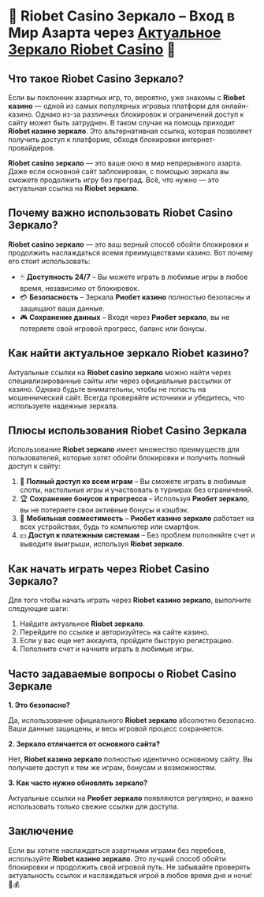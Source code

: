 # 🎰 Riobet Casino Зеркало – Вход в Мир Азарта через [Актуальное Зеркало Riobet Casino](https://tracker.rioaffi.com/link?btag=1027246_346134) 🎰

## Что такое Riobet Casino Зеркало?

Если вы поклонник азартных игр, то, вероятно, уже знакомы с **Riobet казино** — одной из самых популярных игровых платформ для онлайн-казино. Однако из-за различных блокировок и ограничений доступ к сайту может быть затруднен. В таком случае на помощь приходит **Riobet казино зеркало**. Это альтернативная ссылка, которая позволяет получить доступ к платформе, обходя блокировки интернет-провайдеров.

**Riobet casino зеркало** — это ваше окно в мир непрерывного азарта. Даже если основной сайт заблокирован, с помощью зеркала вы сможете продолжить игру без преград. Всё, что нужно — это актуальная ссылка на **Riobet зеркало**.

## Почему важно использовать Riobet Casino Зеркало?

**Riobet casino зеркало** — это ваш верный способ обойти блокировки и продолжить наслаждаться всеми преимуществами казино. Вот почему его стоит использовать:

- 🃏 **Доступность 24/7** – Вы можете играть в любимые игры в любое время, независимо от блокировок.
- 💳 **Безопасность** – Зеркала **Риобет казино** полностью безопасны и защищают ваши данные.
- 🎮 **Сохранение данных** – Входя через **Риобет зеркало**, вы не потеряете свой игровой прогресс, баланс или бонусы.

## Как найти актуальное зеркало Riobet казино?

Актуальные ссылки на **Riobet casino зеркало** можно найти через специализированные сайты или через официальные рассылки от казино. Однако будьте внимательны, чтобы не попасть на мошеннический сайт. Всегда проверяйте источники и убедитесь, что используете надежные зеркала. 

## Плюсы использования Riobet Casino Зеркала

Использование **Riobet зеркало** имеет множество преимуществ для пользователей, которые хотят обойти блокировки и получить полный доступ к сайту:

1. 🎰 **Полный доступ ко всем играм** – Вы сможете играть в любимые слоты, настольные игры и участвовать в турнирах без ограничений.
2. 🏆 **Сохранение бонусов и прогресса** – Используя **Риобет зеркало**, вы не потеряете свои активные бонусы и кэшбэк.
3. 📱 **Мобильная совместимость** – **Риобет казино зеркало** работает на всех устройствах, будь то компьютер или смартфон.
4. 💵 **Доступ к платежным системам** – Без проблем пополняйте счет и выводите выигрыши, используя **Riobet зеркало**.

## Как начать играть через Riobet Casino Зеркало?

Для того чтобы начать играть через **Riobet казино зеркало**, выполните следующие шаги:

1. Найдите актуальное **Riobet зеркало**.
2. Перейдите по ссылке и авторизуйтесь на сайте казино.
3. Если у вас еще нет аккаунта, пройдите быструю регистрацию.
4. Пополните счет и начните играть в любимые игры.

## Часто задаваемые вопросы о Riobet Casino Зеркале

**1. Это безопасно?**

Да, использование официального **Riobet зеркало** абсолютно безопасно. Ваши данные защищены, и весь игровой процесс сохраняется.

**2. Зеркало отличается от основного сайта?**

Нет, **Riobet казино зеркало** полностью идентично основному сайту. Вы получаете доступ к тем же играм, бонусам и возможностям.

**3. Как часто нужно обновлять зеркало?**

Актуальные ссылки на **Риобет зеркало** появляются регулярно, и важно использовать только свежие ссылки для доступа.

## Заключение

Если вы хотите наслаждаться азартными играми без перебоев, используйте **Riobet казино зеркало**. Это лучший способ обойти блокировки и продолжить свой игровой путь. Не забывайте проверять актуальность ссылок и наслаждаться игрой в любое время дня и ночи! 🎲💰

